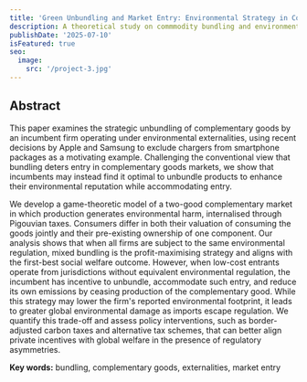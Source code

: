 ```yaml
---
title: 'Green Unbundling and Market Entry: Environmental Strategy in Complementary Goods Markets'
description: A theoretical study on commmodity bundling and environmental strategy in complementary goods markets.
publishDate: '2025-07-10'
isFeatured: true
seo:
  image:
    src: '/project-3.jpg'
---
```


## Abstract

This paper examines the strategic unbundling of complementary goods by an incumbent firm operating under environmental externalities, using recent decisions by Apple and Samsung to exclude chargers from smartphone packages as a motivating example. Challenging the conventional view that bundling deters entry in complementary goods markets, we show that incumbents may instead find it optimal to unbundle products to enhance their environmental reputation while accommodating entry.

We develop a game-theoretic model of a two-good complementary market in which production generates environmental harm, internalised through Pigouvian taxes. Consumers differ in both their valuation of consuming the goods jointly and their pre-existing ownership of one component. Our analysis shows that when all firms are subject to the same environmental regulation, mixed bundling is the profit-maximising strategy and aligns with the first-best social welfare outcome. However, when low-cost entrants operate from jurisdictions without equivalent environmental regulation, the incumbent has incentive to unbundle, accommodate such entry, and reduce its own emissions by ceasing production of the complementary good. While this strategy may lower the firm's reported environmental footprint, it leads to greater global environmental damage as imports escape regulation. We quantify this trade-off and assess policy interventions, such as border-adjusted carbon taxes and alternative tax schemes, that can better align private incentives with global welfare in the presence of regulatory asymmetries.

**Key words:** bundling, complementary goods, externalities, market entry
